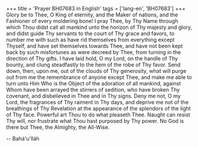 +++
title = 'Prayer BH07683 in English'
tags = ['lang-en', 'BH07683']
+++
Glory be to Thee, O King of eternity, and the Maker of nations, and the Fashioner of every moldering bone!  I pray Thee, by Thy Name through which Thou didst call all mankind unto the horizon of Thy majesty and glory, and didst guide Thy servants to the court of Thy grace and favors, to number me with such as have rid themselves from everything except Thyself, and have set themselves towards Thee, and have not been kept back by such misfortunes as were decreed by Thee, from turning in the direction of Thy gifts.
I have laid hold, O my Lord, on the handle of Thy bounty, and clung steadfastly to the hem of the robe of Thy favor.  Send down, then, upon me, out of the clouds of Thy generosity, what will purge out from me the remembrance of anyone except Thee, and make me able to turn unto Him Who is the Object of the adoration of all mankind, against Whom have been arrayed the stirrers of sedition, who have broken Thy covenant, and disbelieved in Thee and in Thy signs.
Deny me not, O my Lord, the fragrances of Thy raiment in Thy days, and deprive me not of the breathings of Thy Revelation at the appearance of the splendors of the light of Thy face.  Powerful art Thou to do what pleaseth Thee.  Naught can resist Thy will, nor frustrate what Thou hast purposed by Thy power.
No God is there but Thee, the Almighty, the All-Wise.

-- Bahá'u'lláh

